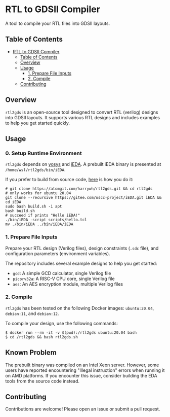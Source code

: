 # RTL to GDSII Compiler

A tool to compile your RTL files into GDSII layouts.

## Table of Contents

- [RTL to GDSII Compiler](#rtl-to-gdsii-compiler)
  - [Table of Contents](#table-of-contents)
  - [Overview](#overview)
  - [Usage](#usage)
    - [1. Prepare File Inputs](#1-prepare-file-inputs)
    - [2. Compile](#2-compile)
  - [Contributing](#contributing)

## Overview

`rtl2gds` is an open-source tool designed to convert RTL (verilog) designs into GDSII layouts. It supports various RTL designs and includes examples to help you get started quickly.

## Usage

### 0. Setup Runtime Environment

`rtl2gds` depends on [yosys](https://github.com/YosysHQ/yosys) and [iEDA](https://gitee.com/oscc-project/iEDA). A prebuilt iEDA binary is presented at `/home/wsl/rtl2gds/bin/iEDA`.

If you prefer to build from source code, [here](https://gitee.com/oscc-project/iEDA/blob/master/README.md#method-2--install-dependencies-and-compile) is how you do it:

```shell
# git clone https://atomgit.com/harrywh/rtl2gds.git && cd rtl2gds
# only works for ubuntu 20.04
git clone --recursive https://gitee.com/oscc-project/iEDA.git iEDA && cd iEDA
sudo bash build.sh -i apt
bash build.sh
# succeed if prints "Hello iEDA!"
./bin/iEDA -script scripts/hello.tcl
mv ./bin/iEDA ../bin/iEDA/iEDA
```

### 1. Prepare File Inputs

Prepare your RTL design (Verilog files), design constraints (`.sdc` file), and configuration parameters (environment variables).

The repository includes several example designs to help you get started:

- `gcd`: A simple GCD calculator, single Verilog file
- `picorv32a`: A RISC-V CPU core, single Verilog file
- `aes`: An AES encryption module, multiple Verilog files

### 2. Compile

`rtl2gds` has been tested on the following Docker images: `ubuntu:20.04`, `debian:11`, and `debian:12`.

To compile your design, use the following commands:

```shell
$ docker run --rm -it -v $(pwd):/rtl2gds ubuntu:20.04 bash
$ cd /rtl2gds && bash rtl2gds.sh
```

## Known Problem

The prebuilt binary was compiled on an Intel Xeon server. However, some users have reported encountering "Illegal instruction" errors when running it on AMD platforms. If you encounter this issue, consider building the EDA tools from the source code instead.

## Contributing

Contributions are welcome! Please open an issue or submit a pull request.
